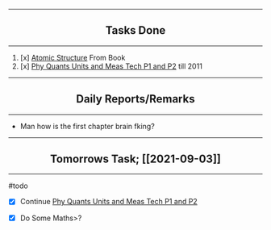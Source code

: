 ***
## <center> Tasks Done </center>
***

1. [x] [Atomic Structure](Atomic%20Structure.md) From Book 
2. [x] [Phy Quants Units and Meas Tech P1 and P2](Phy%20Quants%20Units%20and%20Meas%20Tech%20P1%20and%20P2.pdf) till 2011


---
## <center> Daily Reports/Remarks </center>
---
- Man how is the first chapter brain fking?

---
## <center> Tomorrows Task; [[2021-09-03]] </center>
---
#todo 
- [x] Continue [Phy Quants Units and Meas Tech P1 and P2](Phy%20Quants%20Units%20and%20Meas%20Tech%20P1%20and%20P2.pdf)
- [x]  Do Some Maths>?

